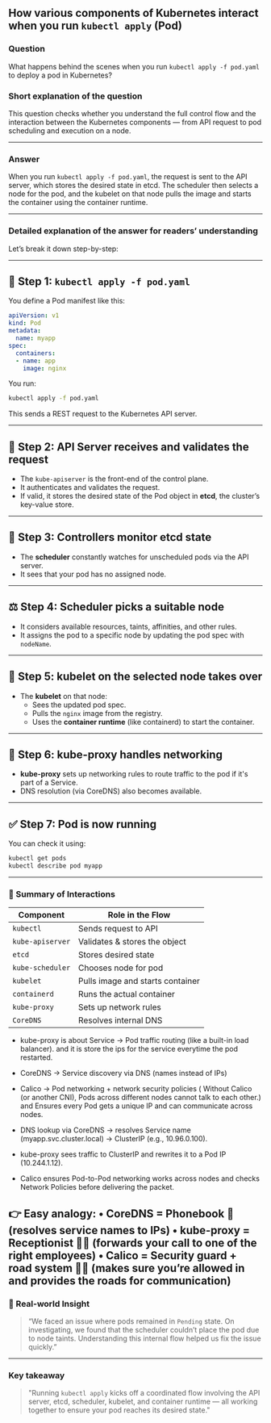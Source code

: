 ## How various components of Kubernetes interact when you run `kubectl apply` (Pod)

### Question  
What happens behind the scenes when you run `kubectl apply -f pod.yaml` to deploy a pod in Kubernetes?

### Short explanation of the question  
This question checks whether you understand the full control flow and the interaction between the Kubernetes components — from API request to pod scheduling and execution on a node.

---

### Answer  
When you run `kubectl apply -f pod.yaml`, the request is sent to the API server, which stores the desired state in etcd. The scheduler then selects a node for the pod, and the kubelet on that node pulls the image and starts the container using the container runtime.

---

### Detailed explanation of the answer for readers’ understanding

Let’s break it down step-by-step:

---

## 🧾 Step 1: `kubectl apply -f pod.yaml`

You define a Pod manifest like this:

```yaml
apiVersion: v1
kind: Pod
metadata:
  name: myapp
spec:
  containers:
  - name: app
    image: nginx
```

You run:

```bash
kubectl apply -f pod.yaml
```

This sends a REST request to the Kubernetes API server.

---

## 🔐 Step 2: API Server receives and validates the request

- The `kube-apiserver` is the front-end of the control plane.
- It authenticates and validates the request.
- If valid, it stores the desired state of the Pod object in **etcd**, the cluster’s key-value store.

---

## 🧠 Step 3: Controllers monitor etcd state

- The **scheduler** constantly watches for unscheduled pods via the API server.
- It sees that your pod has no assigned node.

---

## ⚖️ Step 4: Scheduler picks a suitable node

- It considers available resources, taints, affinities, and other rules.
- It assigns the pod to a specific node by updating the pod spec with `nodeName`.

---

## 🔧 Step 5: kubelet on the selected node takes over

- The **kubelet** on that node:
  - Sees the updated pod spec.
  - Pulls the `nginx` image from the registry.
  - Uses the **container runtime** (like containerd) to start the container.

---

## 🔌 Step 6: kube-proxy handles networking

- **kube-proxy** sets up networking rules to route traffic to the pod if it's part of a Service.
- DNS resolution (via CoreDNS) also becomes available.

---

## ✅ Step 7: Pod is now running

You can check it using:

```bash
kubectl get pods
kubectl describe pod myapp
```

---

### 🔄 Summary of Interactions

| Component        | Role in the Flow |
|------------------|------------------|
| `kubectl`        | Sends request to API |
| `kube-apiserver` | Validates & stores the object |
| `etcd`           | Stores desired state |
| `kube-scheduler` | Chooses node for pod |
| `kubelet`        | Pulls image and starts container |
| `containerd`     | Runs the actual container |
| `kube-proxy`     | Sets up network rules |
| `CoreDNS`        | Resolves internal DNS |

- kube-proxy is about Service → Pod traffic routing (like a built-in load balancer). and it is store the ips for the service everytime the pod restarted.
- CoreDNS → Service discovery via DNS (names instead of IPs)
- Calico → Pod networking + network security policies ( Without Calico (or another CNI), Pods across different nodes cannot talk to each other.) and Ensures every Pod gets a unique IP and can communicate across nodes.

- DNS lookup via CoreDNS → resolves Service name (myapp.svc.cluster.local) → ClusterIP (e.g., 10.96.0.100).
- kube-proxy sees traffic to ClusterIP and rewrites it to a Pod IP (10.244.1.12).
- Calico ensures Pod-to-Pod networking works across nodes and checks Network Policies before delivering the packet.

 👉 Easy analogy:
	•	CoreDNS = Phonebook 📖 (resolves service names to IPs)
	•	kube-proxy = Receptionist 👩‍💼 (forwards your call to one of the right employees)
	•	Calico = Security guard + road system 🚦🔐 (makes sure you’re allowed in and provides the roads for communication)
---

### 🧠 Real-world Insight

> “We faced an issue where pods remained in `Pending` state. On investigating, we found that the scheduler couldn’t place the pod due to node taints. Understanding this internal flow helped us fix the issue quickly.”

---

### Key takeaway

> "Running `kubectl apply` kicks off a coordinated flow involving the API server, etcd, scheduler, kubelet, and container runtime — all working together to ensure your pod reaches its desired state."
> 
